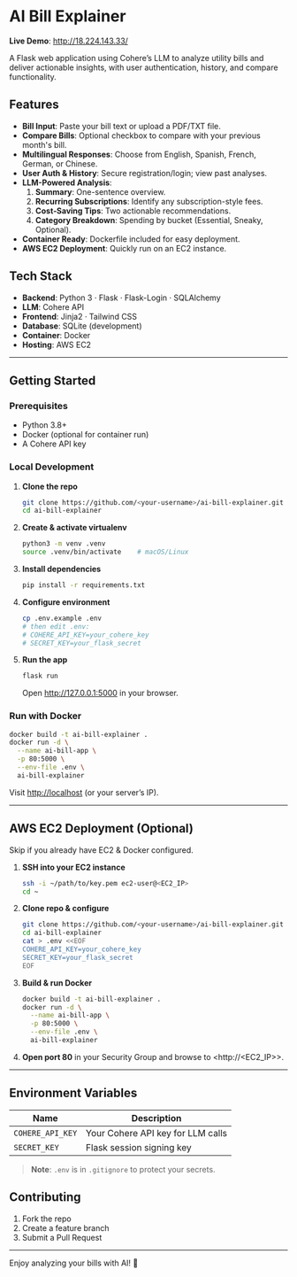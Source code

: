 # AI Bill Explainer

**Live Demo**: http://18.224.143.33/

A Flask web application using Cohere’s LLM to analyze utility bills and deliver actionable insights, with user authentication, history, and compare functionality.

## Features

- **Bill Input**: Paste your bill text or upload a PDF/TXT file.
- **Compare Bills**: Optional checkbox to compare with your previous month's bill.
- **Multilingual Responses**: Choose from English, Spanish, French, German, or Chinese.
- **User Auth & History**: Secure registration/login; view past analyses.
- **LLM-Powered Analysis**:
  1. **Summary**: One-sentence overview.
  2. **Recurring Subscriptions**: Identify any subscription-style fees.
  3. **Cost‑Saving Tips**: Two actionable recommendations.
  4. **Category Breakdown**: Spending by bucket (Essential, Sneaky, Optional).
- **Container Ready**: Dockerfile included for easy deployment.
- **AWS EC2 Deployment**: Quickly run on an EC2 instance.

## Tech Stack

- **Backend**: Python 3 · Flask · Flask-Login · SQLAlchemy  
- **LLM**: Cohere API 
- **Frontend**: Jinja2 · Tailwind CSS  
- **Database**: SQLite (development)  
- **Container**: Docker  
- **Hosting**: AWS EC2  

---

## Getting Started

### Prerequisites

- Python 3.8+  
- Docker (optional for container run)  
- A Cohere API key  

### Local Development

1. **Clone the repo**  
   ```bash
   git clone https://github.com/<your-username>/ai-bill-explainer.git
   cd ai-bill-explainer
   ```

2. **Create & activate virtualenv**  
   ```bash
   python3 -m venv .venv
   source .venv/bin/activate    # macOS/Linux
   ```

3. **Install dependencies**  
   ```bash
   pip install -r requirements.txt
   ```

4. **Configure environment**  
   ```bash
   cp .env.example .env
   # then edit .env:
   # COHERE_API_KEY=your_cohere_key
   # SECRET_KEY=your_flask_secret
   ```

5. **Run the app**  
   ```bash
   flask run
   ```
   Open <http://127.0.0.1:5000> in your browser.

### Run with Docker

```bash
docker build -t ai-bill-explainer .
docker run -d \
  --name ai-bill-app \
  -p 80:5000 \
  --env-file .env \
  ai-bill-explainer
```

Visit <http://localhost> (or your server’s IP).

---

## AWS EC2 Deployment (Optional)

Skip if you already have EC2 & Docker configured.

1. **SSH into your EC2 instance**  
   ```bash
   ssh -i ~/path/to/key.pem ec2-user@<EC2_IP>
   cd ~
   ```

2. **Clone repo & configure**  
   ```bash
   git clone https://github.com/<your-username>/ai-bill-explainer.git
   cd ai-bill-explainer
   cat > .env <<EOF
   COHERE_API_KEY=your_cohere_key
   SECRET_KEY=your_flask_secret
   EOF
   ```

3. **Build & run Docker**  
   ```bash
   docker build -t ai-bill-explainer .
   docker run -d \
     --name ai-bill-app \
     -p 80:5000 \
     --env-file .env \
     ai-bill-explainer
   ```

4. **Open port 80** in your Security Group and browse to <http://<EC2_IP>>.

---

## Environment Variables

| Name             | Description                      |
| ---------------- | -------------------------------- |
| `COHERE_API_KEY` | Your Cohere API key for LLM calls|
| `SECRET_KEY`     | Flask session signing key        |

> **Note**: `.env` is in `.gitignore` to protect your secrets.

## Contributing

1. Fork the repo  
2. Create a feature branch  
3. Submit a Pull Request  

---

Enjoy analyzing your bills with AI! 🚀
